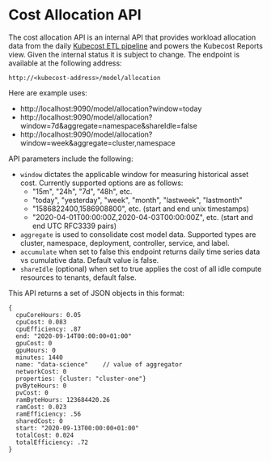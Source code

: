 # Cost Allocation API

The cost allocation API is an internal API that provides workload allocation data from the daily [Kubecost ETL pipeline](https://github.com/kubecost/docs/blob/master/allocation-api.md#caching-overview) and powers the Kubecost Reports view. 
Given the internal status it is subject to change. The endpoint is available at the following address:

`http://<kubecost-address>/model/allocation`

Here are example uses:

* http://localhost:9090/model/allocation?window=today
* http://localhost:9090/model/allocation?window=7d&aggregate=namespace&shareIdle=false
* http://localhost:9090/model/allocation?window=week&aggregate=cluster,namespace 

API parameters include the following:

* `window` dictates the applicable window for measuring historical asset cost. Currently supported options are as follows:
  * "15m", "24h", "7d", "48h", etc. 
  * "today", "yesterday", "week", "month", "lastweek", "lastmonth"
  * "1586822400,1586908800", etc. (start and end unix timestamps)
  * "2020-04-01T00:00:00Z,2020-04-03T00:00:00Z", etc. (start and end UTC RFC3339 pairs)
* `aggregate` is used to consolidate cost model data. Supported types are cluster, namespace, deployment, controller, service, and label.
* `accumulate` when set to false this endpoint returns daily time series data vs cumulative data. Default value is false.
* `shareIdle` (optional) when set to true applies the cost of all idle compute resources to tenants, default false.

This API returns a set of JSON objects in this format:

```
{
  cpuCoreHours: 0.05
  cpuCost: 0.083
  cpuEfficiency: .87
  end: "2020-09-14T00:00:00+01:00"
  gpuCost: 0
  gpuHours: 0
  minutes: 1440
  name: "data-science"    // value of aggregator 
  networkCost: 0
  properties: {cluster: "cluster-one"}
  pvByteHours: 0
  pvCost: 0
  ramByteHours: 123684420.26
  ramCost: 0.023
  ramEfficiency: .56
  sharedCost: 0
  start: "2020-09-13T00:00:00+01:00"
  totalCost: 0.024
  totalEfficiency: .72
}
```
